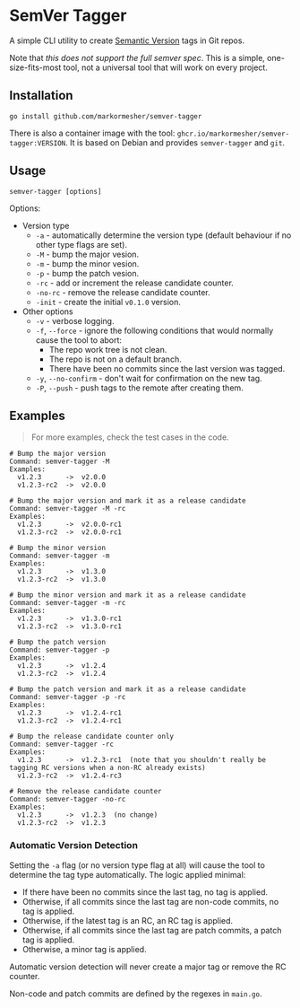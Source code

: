# SemVer Tagger

A simple CLI utility to create [Semantic Version](https://semver.org) tags in Git repos.

Note that _this does not support the full semver spec_. This is a simple, one-size-fits-most tool, not a universal tool that will work on every project.

## Installation

```shell
go install github.com/markormesher/semver-tagger
```

There is also a container image with the tool: `ghcr.io/markormesher/semver-tagger:VERSION`. It is based on Debian and provides `semver-tagger` and `git`.

## Usage

```shell
semver-tagger [options]
```

Options:

- Version type
  - `-a` - automatically determine the version type (default behaviour if no other type flags are set).
  - `-M` - bump the major vesion.
  - `-m` - bump the minor vesion.
  - `-p` - bump the patch vesion.
  - `-rc` - add or increment the release candidate counter.
  - `-no-rc` - remove the release candidate counter.
  - `-init` - create the initial `v0.1.0` version.
- Other options
  - `-v` - verbose logging.
  - `-f`, `--force` - ignore the following conditions that would normally cause the tool to abort:
    - The repo work tree is not clean.
    - The repo is not on a default branch.
    - There have been no commits since the last version was tagged.
  - `-y`, `--no-confirm` - don't wait for confirmation on the new tag.
  - `-P`, `--push` - push tags to the remote after creating them.

## Examples

> For more examples, check the test cases in the code.

```
# Bump the major version
Command: semver-tagger -M
Examples:
  v1.2.3      ->  v2.0.0
  v1.2.3-rc2  ->  v2.0.0

# Bump the major version and mark it as a release candidate
Command: semver-tagger -M -rc
Examples:
  v1.2.3      ->  v2.0.0-rc1
  v1.2.3-rc2  ->  v2.0.0-rc1

# Bump the minor version
Command: semver-tagger -m
Examples:
  v1.2.3      ->  v1.3.0
  v1.2.3-rc2  ->  v1.3.0

# Bump the minor version and mark it as a release candidate
Command: semver-tagger -m -rc
Examples:
  v1.2.3      ->  v1.3.0-rc1
  v1.2.3-rc2  ->  v1.3.0-rc1

# Bump the patch version
Command: semver-tagger -p
Examples:
  v1.2.3      ->  v1.2.4
  v1.2.3-rc2  ->  v1.2.4

# Bump the patch version and mark it as a release candidate
Command: semver-tagger -p -rc
Examples:
  v1.2.3      ->  v1.2.4-rc1
  v1.2.3-rc2  ->  v1.2.4-rc1

# Bump the release candidate counter only
Command: semver-tagger -rc
Examples:
  v1.2.3      ->  v1.2.3-rc1  (note that you shouldn't really be tagging RC versions when a non-RC already exists)
  v1.2.3-rc2  ->  v1.2.4-rc3

# Remove the release candidate counter
Command: semver-tagger -no-rc
Examples:
  v1.2.3      ->  v1.2.3  (no change)
  v1.2.3-rc2  ->  v1.2.3
```

### Automatic Version Detection

Setting the `-a` flag (or no version type flag at all) will cause the tool to determine the tag type automatically. The logic applied minimal:

- If there have been no commits since the last tag, no tag is applied.
- Otherwise, if all commits since the last tag are non-code commits, no tag is applied.
- Otherwise, if the latest tag is an RC, an RC tag is applied.
- Otherwise, if all commits since the last tag are patch commits, a patch tag is applied.
- Otherwise, a minor tag is applied.

Automatic version detection will never create a major tag or remove the RC counter.

Non-code and patch commits are defined by the regexes in `main.go`.
